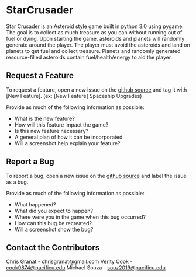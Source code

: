 # StarCrusader

Star Crusader is an Asteroid style game built in python 3.0 using pygame. The goal is to collect as much treasure as you can without running out of fuel or dying. Upon starting the game, asteroids and planets will randomly generate around the player. The player must avoid the asteroids and land on planets to get fuel and collect treasure. Planets and randomly generated resource-filled asteroids contain fuel/health/energy to aid the player.

Request a Feature
-----------------
To request a feature, open a new issue on the [github source](https://github.com/cs360f16/StarCrusader) and tag it with [New Feature]. (ex: [New Feature] Spaceship Upgrades)

Provide as much of the following information as possible:
* What is the new feature?
* How will this feature impact the game?
* Is this new feature necessary?
* A general plan of how it can be incorporated.
* Will a screenshot help explain your feature?

Report a Bug
------------
To report a bug, open a new issue on the [github source](https://github.com/cs360f16/StarCrusader) and label the issue as a bug.

Provide as much of the following information as possible:
* What happened?
* What did you expect to happen?
* Where were you in the game when this bug occurred?
* How can this bug be recreated?
* Will a screenshot show the bug?

Contact the Contributors
------------------------
Chris Granat - chrisgranat@gmail.com
Verity Cook - cook9874@pacificu.edu
Michael Souza - souz2019@pacificu.edu